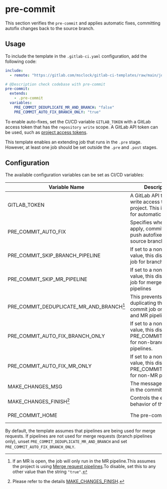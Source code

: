 # pre-commit

This section verifies the `pre-commit` and applies automatic fixes, committing autofix changes back to the source branch.

## Usage

To include the template in the `.gitlab-ci.yaml` configuration, add the following code:

```yaml
include:
  - remote: "https://gitlab.com/msclock/gitlab-ci-templates/raw/main/jobs/pre-commit.yml"

# @Description check codebase with pre-commit
pre-commit:
  extends:
    - .pre-commit
  variables:
    PRE_COMMIT_DEDUPLICATE_MR_AND_BRANCH: "false"
    PRE_COMMIT_AUTO_FIX_BRANCH_ONLY: "true"
```

To enable auto-fixes, set the CI/CD variable `GITLAB_TOKEN` with a GitLab access token that has the `repository write` scope. A GitLab API token can be used, such as [project access tokens](https://docs.gitlab.com/ee/user/project/settings/project_access_tokens.html).

This template enables an extending job that runs in the `.pre` stage. However, at least one job should be set outside the `.pre` and `.post` stages.

## Configuration

The available configuration variables can be set as CI/CD variables:

| Variable Name                            | Description                                                                                | Default                                 |
|------------------------------------------|--------------------------------------------------------------------------------------------|-----------------------------------------|
| GITLAB_TOKEN                             | A GitLab API token with write access to the project. This is required for automatic fixes. |                                         |
| PRE_COMMIT_AUTO_FIX                      | Specifies whether to apply, commit, and push autofixes to the source branch                | 1                                       |
| PRE_COMMIT_SKIP_BRANCH_PIPELINE          | If set to a non-empty value, this disables the job for branch pipelines                    |                                         |
| PRE_COMMIT_SKIP_MR_PIPELINE              | If set to a non-empty value, this disables the job for merge request pipelines             |                                         |
| PRE_COMMIT_DEDUPLICATE_MR_AND_BRANCH[^1] | This prevents duplicating the pre-commit job on branch and MR pipelines.                   | "true"                                  |
| PRE_COMMIT_AUTO_FIX_BRANCH_ONLY          | If set to a non-empty value, this disables PRE_COMMIT_AUTOFIX for non-branch pipelines.    |                                         |
| PRE_COMMIT_AUTO_FIX_MR_ONLY              | If set to a non-empty value, this disables PRE_COMMIT_AUTOFIX for non-MR pipelines.        |                                         |
| MAKE_CHANGES_MSG                         | The message to include in the commit message.                                              | "style(ci): auto fixes from pre-commit" |
| MAKE_CHANGES_FINISH[^2]                      | Controls the exit behavior of the CI job.                                                  | "error"                                 |
| PRE_COMMIT_HOME                          | The pre-commit cache                                                                       | "$CI_PROJECT_DIR/.cache/.pre-commit"    |

By default, the template assumes that pipelines are being used for merge requests. If pipelines are not used for merge requests (branch pipelines only), unset `PRE_COMMIT_DEDUPLICATE_MR_AND_BRANCH` and set `PRE_COMMIT_AUTO_FIX_BRANCH_ONLY`.

[^1]: If an MR is open, the job will only run in the MR pipeline.This assumes the project is using [Merge request pipelines](https://gitlab.com/ee/ci/pipelines/merge_request_pipelines.html).To disable, set this to any other value than the string `"true"`.
[^2]: Please refer to the details [MAKE_CHANGES_FINISH](make_changes.md#configuration).
